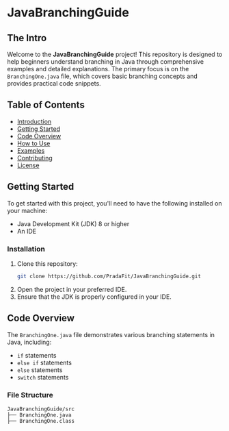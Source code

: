 # JavaBranchingGuide

## The Intro
Welcome to the **JavaBranchingGuide** project! This repository is designed to help beginners understand branching in Java through comprehensive examples and detailed explanations. 
The primary focus is on the `BranchingOne.java` file, which covers basic branching concepts and provides practical code snippets.

## Table of Contents
- [Introduction](#introduction)
- [Getting Started](#getting-started)
- [Code Overview](#code-overview)
- [How to Use](#how-to-use)
- [Examples](#examples)
- [Contributing](#contributing)
- [License](#license)

## Getting Started
To get started with this project, you'll need to have the following installed on your machine:
- Java Development Kit (JDK) 8 or higher
- An IDE

### Installation
1. Clone this repository:
    ```bash
    git clone https://github.com/PradaFit/JavaBranchingGuide.git
    ```
2. Open the project in your preferred IDE.
3. Ensure that the JDK is properly configured in your IDE.

## Code Overview
The `BranchingOne.java` file demonstrates various branching statements in Java, including:
- `if` statements
- `else if` statements
- `else` statements
- `switch` statements

### File Structure
```plaintext
JavaBranchingGuide/src
├── BranchingOne.java
├── BranchingOne.class
